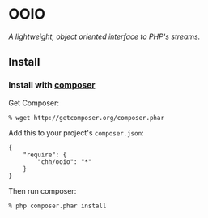 # OOIO

_A lightweight, object oriented interface to PHP's streams._

## Install

### Install with [composer][]

Get Composer:

    % wget http://getcomposer.org/composer.phar

Add this to your project's `composer.json`:

    {
        "require": {
            "chh/ooio": "*"
        }
    }

Then run composer:

    % php composer.phar install

[composer]: http://getcomposer.org


